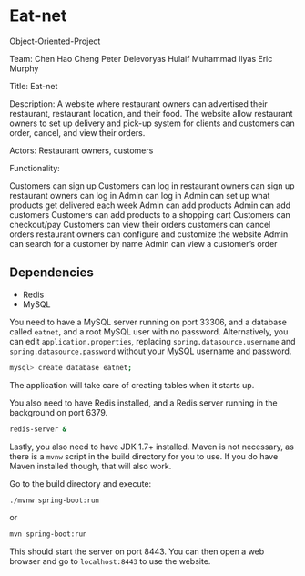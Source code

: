 # Eat-net
Object-Oriented-Project

Team: Chen Hao Cheng Peter Delevoryas Hulaif Muhammad Ilyas Eric Murphy

Title: Eat-net

Description: A website where restaurant owners can advertised their restaurant, restaurant location, and their food. The website allow restaurant owners to set up delivery and pick-up system for clients and customers can order, cancel, and view their orders.

Actors: Restaurant owners, customers

Functionality:

Customers can sign up
Customers can log in
restaurant owners can sign up
restaurant owners can log in
Admin can log in
Admin can set up what products get delivered each week
Admin can add products
Admin can add customers
Customers can add products to a shopping cart
Customers can checkout/pay
Customers can view their orders
customers can cancel orders
restaurant owners can configure and customize the website
Admin can search for a customer by name
Admin can view a customer’s order

## Dependencies
- Redis
- MySQL

You need to have a MySQL server running on port 33306,
and a database called `eatnet`,
and a root MySQL user with no password. Alternatively,
you can edit `application.properties`, replacing
`spring.datasource.username` and `spring.datasource.password`
without your MySQL username and password.


````bash
mysql> create database eatnet;
````

The application will take care of creating tables when it starts up.

You also need to have Redis installed, and a Redis server running
in the background on port 6379.

````bash
redis-server &
````

Lastly, you also need to have JDK 1.7+ installed. Maven is not
necessary, as there is a `mvnw` script in the build directory
for you to use. If you do have Maven installed though,
that will also work.

Go to the build directory and execute:

````bash
./mvnw spring-boot:run
````

or

````bash
mvn spring-boot:run
````

This should start the server on port 8443. You can then
open a web browser and go to `localhost:8443` to
use the website.
